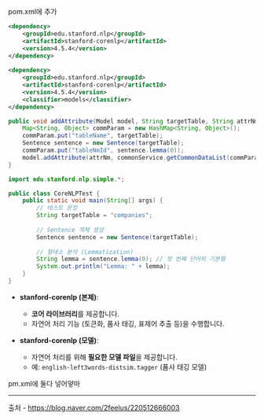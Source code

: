 
pom.xml에 추가
```xml
<dependency>  
    <groupId>edu.stanford.nlp</groupId>  
    <artifactId>stanford-corenlp</artifactId>  
    <version>4.5.4</version>  
</dependency>  
  
<dependency>  
    <groupId>edu.stanford.nlp</groupId>  
    <artifactId>stanford-corenlp</artifactId>  
    <version>4.5.4</version>  
    <classifier>models</classifier>  
</dependency>
```


```java
public void addAttribute(Model model, String targetTable, String attrNm){  
    Map<String, Object> commParam = new HashMap<String, Object>();  
    commParam.put("tableName", targetTable);  
    Sentence sentence = new Sentence(targetTable);  
    commParam.put("tableNmId", sentence.lemma(0));  
    model.addAttribute(attrNm, commonService.getCommonDataList(commParam));  
}
```



```java
import edu.stanford.nlp.simple.*;

public class CoreNLPTest {
    public static void main(String[] args) {
        // 테스트 문장
        String targetTable = "companies";
        
        // Sentence 객체 생성
        Sentence sentence = new Sentence(targetTable);
        
        // 형태소 분석 (Lemmatization)
        String lemma = sentence.lemma(0); // 첫 번째 단어의 기본형
        System.out.println("Lemma: " + lemma);
    }
}

```

- **stanford-corenlp (본체)**:
    
    - **코어 라이브러리**를 제공합니다.
    - 자연어 처리 기능 (토큰화, 품사 태깅, 표제어 추출 등)을 수행합니다.
- **stanford-corenlp (모델)**:
    
    - 자연어 처리를 위해 **필요한 모델 파일**을 제공합니다.
    - 예: `english-left3words-distsim.tagger` (품사 태깅 모델)


pm.xml에 둘다 넣어얗마




---

출처 - https://blog.naver.com/2feelus/220512666003